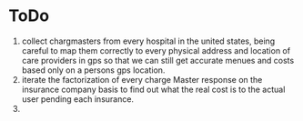 # ToDo

1. collect chargmasters from every hospital in the united states, being careful to map them correctly to every physical address and location of care providers in gps so that we can still get accurate menues and costs based only on a persons gps location.
2. iterate the factorization of every charge Master response on the insurance company basis to find out what the real cost is to the actual user pending each insurance.
3. 
